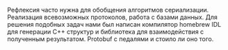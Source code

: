 Рефлексия часто нужна для обобщения алгоритмов сериализации. Реализация всевозможных протоколов, работа с базами данных. Для решения подобных задач нами был написан компилятор homebrew IDL для генерации C++ структур и библиотека для взаимодействия с полученным результатом.
Protobuf с педалями и стоило ли оно того. 